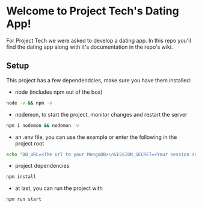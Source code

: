 # Welcome to Project Tech's Dating App!
For Project Tech we were asked to develop a dating app. In this repo you'll find the dating app along with it's documentation in the repo's wiki. 

## Setup
This project has a few dependendcies, make sure you have them installed: 
* node (includes npm out of the box)
```bash
node -v && npm -v
```
* nodemon, to start the project, monitor changes and restart the server
```bash
npm i nodemon && nodemon -v
```

* an .env file, you can use the example or enter the following in the project root
```bash
echo "DB_URL=<The url to your MongoDB>\nSESSION_SECRET=<Your session secret>" > .env
```

* project dependencies
```bash 
npm install
```

* at last, you can run the project with
```bash
npm run start
```
